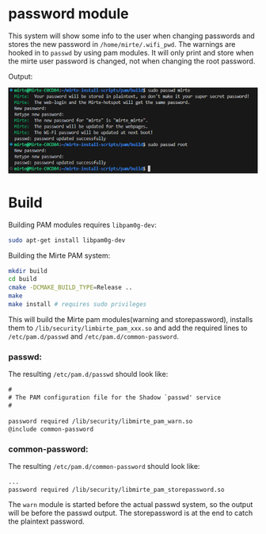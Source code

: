 # password module

This system will show some info to the user when changing passwords and stores the new password in `/home/mirte/.wifi_pwd`. The warnings are hooked in to `passwd` by using pam modules. It will only print and store when the mirte user password is changed, not when changing the root password.

Output:

![passwd with mirte pam](image.png)

# Build
Building PAM modules requires `libpam0g-dev`:

```sh
sudo apt-get install libpam0g-dev
```

Building the Mirte PAM system:
```sh
mkdir build
cd build
cmake -DCMAKE_BUILD_TYPE=Release ..
make
make install # requires sudo privileges
```

This will build the Mirte pam modules(warning and storepassword), installs them to `/lib/security/limbirte_pam_xxx.so` and add the required lines to `/etc/pam.d/passwd` and `/etc/pam.d/common-password`.

### passwd:
The resulting `/etc/pam.d/passwd` should look like:
```
#
# The PAM configuration file for the Shadow `passwd' service
#

password required /lib/security/libmirte_pam_warn.so
@include common-password
```

### common-password:
The resulting `/etc/pam.d/common-password` should look like:

```
...
password required /lib/security/libmirte_pam_storepassword.so
```

The `warn` module is started before the actual passwd system, so the output will be before the passwd output. The storepassword is at the end to catch the plaintext password.